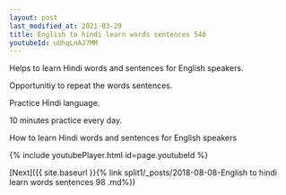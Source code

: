 ```yaml
---
layout: post
last_modified_at: 2021-03-29
title: English to hindi learn words sentences 540 
youtubeId: uUhqLnAJ7MM
---
```

 
 
Helps to learn Hindi words and sentences for English speakers.

Opportunitiy to repeat the words sentences. 

Practice Hindi language. 
 
10 minutes practice every day. 
 
How to learn Hindi words and sentences for English speakers 
 
{% include youtubePlayer.html id=page.youtubeId %}
 
 
[Next]({{ site.baseurl }}{% link  split1/_posts/2018-08-08-English to hindi learn words sentences 98 .md%})
 
